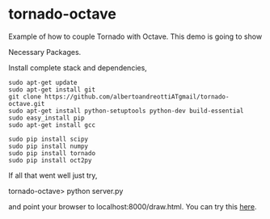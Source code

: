 # tornado-octave
Example of how to couple Tornado with Octave. This demo is going to show 

Necessary Packages.

Install complete stack and dependencies,
```
sudo apt-get update
sudo apt-get install git
git clone https://github.com/albertoandreottiATgmail/tornado-octave.git
sudo apt-get install python-setuptools python-dev build-essential
sudo easy_install pip
sudo apt-get install gcc

sudo pip install scipy
sudo pip install numpy
sudo pip install tornado
sudo pip install oct2py
```
If all that went well just try,

tornado-octave> python server.py

and point your browser to localhost:8000/draw.html.
You can try this [here](http://104.198.190.113:8000/draw.html).
